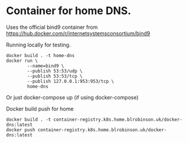 # Container for home DNS.

Uses the official bind9 container from https://hub.docker.com/r/internetsystemsconsortium/bind9

Running locally for testing.
```
docker build . -t home-dns
docker run \
        --name=bind9 \
        --publish 53:53/udp \
        --publish 53:53/tcp \
        --publish 127.0.0.1:953:953/tcp \
        home-dns
```

Or just docker-compose up (if using docker-compose)


Docker build push for home

```
docker build . -t container-registry.k8s.home.blrobinson.uk/docker-dns:latest
docker push container-registry.k8s.home.blrobinson.uk/docker-dns:latest